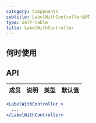 ```yaml
---
category: Components
subtitle: LabelWithController组件
type: self-table
title: LabelWithController
---
```




## 何时使用




## API

| 成员 | 说明 | 类型 | 默认值 |
| --- | --- | --- | --- |

```jsx
<LabelWithController >
  ...
</LabelWithController>
```
